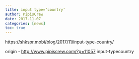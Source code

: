 ```yaml
---
title: input type=’country’
author: PipisCrew
date: 2017-11-07
categories: [news]
toc: true
---
```


https://shkspr.mobi/blog/2017/11/input-type-country/

origin - http://www.pipiscrew.com/?p=11057 input-typecountry